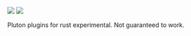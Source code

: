 <img src="https://img.shields.io/badge/rust--experimental-plugins-red.svg"> <a href="https://github.com/Notulp/Pluton"><img src="https://img.shields.io/badge/pluton--mod-required-blue.svg"></a>

Pluton plugins for rust experimental. Not guaranteed to work.